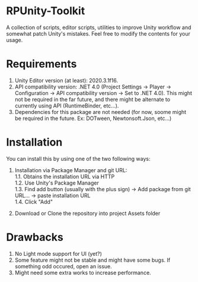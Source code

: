 # RPUnity-Toolkit
A collection of scripts, editor scripts, utilities to improve Unity workflow and somewhat patch Unity's mistakes. Feel free to modify the contents for your usage.

# Requirements
1. Unity Editor version (at least): 2020.3.1f16.
2. API compatibility version: .NET 4.0 (Project Settings -> Player -> Configuration -> API compatibility version -> Set to .NET 4.0). This might not be required in the far future, and there might be alternate to currently using API (RuntimeBinder, etc...).  
3. Dependencies for this package are not needed (for now, soome might be required in the future. Ex: DOTween, Newtonsoft.Json, etc...)

# Installation
You can install this by using one of the two following ways:

1. Installation via Package Manager and git URL:  
  1.1. Obtains the installation URL via HTTP  
  1.2. Use Unity's Package Manager  
  1.3. Find add button (usually with the plus sign) -> Add package from git URL... -> paste installation URL  
  1.4. Click "Add"  
  
2. Download or Clone the repository into project Assets folder

# Drawbacks
1. No Light mode support for UI (yet?)  
2. Some feature might not be stable and might have some bugs. If something odd occured, open an issue.  
3. Might need some extra works to increase performance.  

